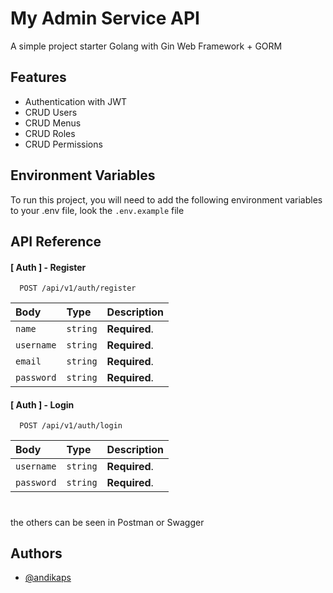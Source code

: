# My Admin Service API

A simple project starter Golang with Gin Web Framework + GORM

## Features

-   Authentication with JWT
-   CRUD Users
-   CRUD Menus
-   CRUD Roles
-   CRUD Permissions

## Environment Variables

To run this project, you will need to add the following environment variables to your .env file, look the `.env.example` file

## API Reference

#### [ Auth ] - Register

```http
  POST /api/v1/auth/register
```

| Body       | Type     | Description   |
| :--------- | :------- | :------------ |
| `name`     | `string` | **Required**. |
| `username` | `string` | **Required**. |
| `email`    | `string` | **Required**. |
| `password` | `string` | **Required**. |

#### [ Auth ] - Login

```http
  POST /api/v1/auth/login
```

| Body       | Type     | Description   |
| :--------- | :------- | :------------ |
| `username` | `string` | **Required**. |
| `password` | `string` | **Required**. |

#

the others can be seen in Postman or Swagger

## Authors

-   [@andikaps](https://www.github.com/andikaps)
